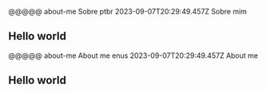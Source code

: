 @@@@@
about-me
Sobre
ptbr
2023-09-07T20:29:49.457Z
Sobre mim

## Hello world

@@@@@
about-me
About me
enus
2023-09-07T20:29:49.457Z
About me

## Hello world